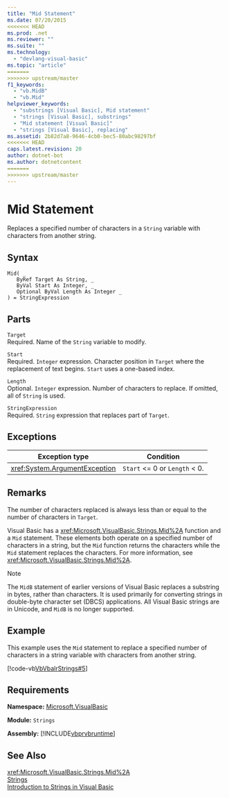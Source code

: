 ```yaml
---
title: "Mid Statement"
ms.date: 07/20/2015
<<<<<<< HEAD
ms.prod: .net
ms.reviewer: ""
ms.suite: ""
ms.technology: 
  - "devlang-visual-basic"
ms.topic: "article"
=======
>>>>>>> upstream/master
f1_keywords: 
  - "vb.MidB"
  - "vb.Mid"
helpviewer_keywords: 
  - "substrings [Visual Basic], Mid statement"
  - "strings [Visual Basic], substrings"
  - "Mid statement [Visual Basic]"
  - "strings [Visual Basic], replacing"
ms.assetid: 2b82d7a8-9646-4cb0-bec5-80abc98297bf
<<<<<<< HEAD
caps.latest.revision: 20
author: dotnet-bot
ms.author: dotnetcontent
=======
>>>>>>> upstream/master
---
```

# Mid Statement
Replaces a specified number of characters in a `String` variable with characters from another string.  
  
## Syntax  
  
```  
Mid( _  
   ByRef Target As String, _  
   ByVal Start As Integer, _  
   Optional ByVal Length As Integer _  
) = StringExpression  
```  
  
## Parts  
 `Target`  
 Required. Name of the `String` variable to modify.  
  
 `Start`  
 Required. `Integer` expression. Character position in `Target` where the replacement of text begins. `Start` uses a one-based index.  
  
 `Length`  
 Optional. `Integer` expression. Number of characters to replace. If omitted, all of `String` is used.  
  
 `StringExpression`  
 Required. `String` expression that replaces part of `Target`.  
  
## Exceptions  
  
|Exception type|Condition|  
|--------------------|---------------|  
|<xref:System.ArgumentException>|`Start` <= 0 or `Length` < 0.|  
  
## Remarks  
 The number of characters replaced is always less than or equal to the number of characters in `Target`.  
  
 Visual Basic has a <xref:Microsoft.VisualBasic.Strings.Mid%2A> function and a `Mid` statement. These elements both operate on a specified number of characters in a string, but the `Mid` function returns the characters while the `Mid` statement replaces the characters. For more information, see <xref:Microsoft.VisualBasic.Strings.Mid%2A>.  
  
> [!NOTE]
>  The `MidB` statement of earlier versions of Visual Basic replaces a substring in bytes, rather than characters. It is used primarily for converting strings in double-byte character set (DBCS) applications. All Visual Basic strings are in Unicode, and `MidB` is no longer supported.  
  
## Example  
 This example uses the `Mid` statement to replace a specified number of characters in a string variable with characters from another string.  
  
 [!code-vb[VbVbalrStrings#5](../../../visual-basic/language-reference/functions/codesnippet/VisualBasic/mid-statement_1.vb)]  
  
## Requirements  
 **Namespace:** [Microsoft.VisualBasic](../../../visual-basic/language-reference/runtime-library-members.md)  
  
 **Module:** `Strings`  
  
 **Assembly:** [!INCLUDE[vbprvbruntime](~/includes/vbprvbruntime-md.md)]  
  
## See Also  
 <xref:Microsoft.VisualBasic.Strings.Mid%2A>  
 [Strings](../../../visual-basic/programming-guide/language-features/strings/index.md)  
 [Introduction to Strings in Visual Basic](../../../visual-basic/programming-guide/language-features/strings/introduction-to-strings.md)
